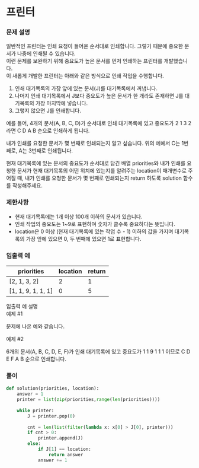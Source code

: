 # 프린터
### 문제 설명
일반적인 프린터는 인쇄 요청이 들어온 순서대로 인쇄합니다. 그렇기 때문에 중요한 문서가 나중에 인쇄될 수 있습니다.         
이런 문제를 보완하기 위해 중요도가 높은 문서를 먼저 인쇄하는 프린터를 개발했습니다.               
이 새롭게 개발한 프린터는 아래와 같은 방식으로 인쇄 작업을 수행합니다.         

1. 인쇄 대기목록의 가장 앞에 있는 문서(J)를 대기목록에서 꺼냅니다.
2. 나머지 인쇄 대기목록에서 J보다 중요도가 높은 문서가 한 개라도 존재하면 J를 대기목록의 가장 마지막에 넣습니다.
3. 그렇지 않으면 J를 인쇄합니다.


예를 들어, 4개의 문서(A, B, C, D)가 순서대로 인쇄 대기목록에 있고 중요도가 2 1 3 2 라면 C D A B 순으로 인쇄하게 됩니다.           

내가 인쇄를 요청한 문서가 몇 번째로 인쇄되는지 알고 싶습니다. 위의 예에서 C는 1번째로, A는 3번째로 인쇄됩니다.            

현재 대기목록에 있는 문서의 중요도가 순서대로 담긴 배열 priorities와 내가 인쇄를 요청한 문서가 현재 대기목록의 어떤 위치에 있는지를 알려주는 location이 매개변수로 주어질 때, 내가 인쇄를 요청한 문서가 몇 번째로 인쇄되는지 return 하도록 solution 함수를 작성해주세요.

### 제한사항
+ 현재 대기목록에는 1개 이상 100개 이하의 문서가 있습니다.
+ 인쇄 작업의 중요도는 1~9로 표현하며 숫자가 클수록 중요하다는 뜻입니다.
+ location은 0 이상 (현재 대기목록에 있는 작업 수 - 1) 이하의 값을 가지며 대기목록의 가장 앞에 있으면 0, 두 번째에 있으면 1로 표현합니다.


### 입출력 예
|priorities	|location|	return|
|----|-----|-----|
|[2, 1, 3, 2]|	2|	1|
|[1, 1, 9, 1, 1, 1]|	0	|5|

            
입출력 예 설명      
예제 #1         

문제에 나온 예와 같습니다.         

예제 #2            

6개의 문서(A, B, C, D, E, F)가 인쇄 대기목록에 있고 중요도가 1 1 9 1 1 1 이므로 C D E F A B 순으로 인쇄합니다.         

### 풀이
```python
def solution(priorities, location):
    answer = 1
    printer = list(zip(priorities,range(len(priorities))))
    
    while printer:
        J = printer.pop(0)
        
        cnt = len(list(filter(lambda x: x[0] > J[0], printer)))
        if cnt > 0:
            printer.append(J)
        else:
            if J[1] == location:
                return answer
            answer += 1
```
